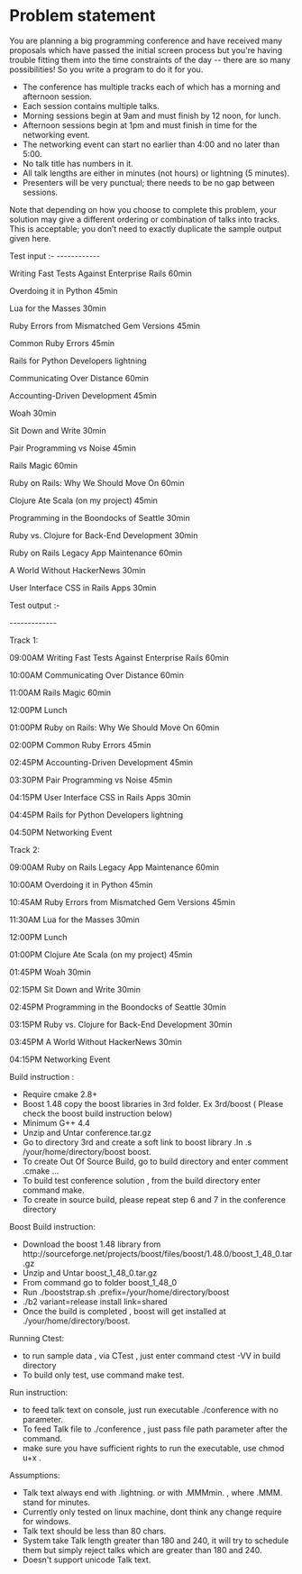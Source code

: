 <div>
<h1>Problem statement</h1>
<p>You are planning a big programming conference and have received many proposals which have passed the initial screen process but you're having trouble fitting them into the time constraints of the day -- there are so many possibilities! So you write a program to do it for you.</p>
<ul>
<li>The conference has multiple tracks each of which has a morning and afternoon session.</li>
<li>Each session contains multiple talks.</li>
<li>Morning sessions begin at 9am and must finish by 12 noon, for lunch.</li>
<li>Afternoon sessions begin at 1pm and must finish in time for the networking event.</li>
<li>The networking event can start no earlier than 4:00 and no later than 5:00.</li>
<li>No talk title has numbers in it.</li>
<li>All talk lengths are either in minutes (not hours) or lightning (5 minutes).</li>
<li>Presenters will be very punctual; there needs to be no gap between sessions.</li>
</ul>
<p>Note that depending on how you choose to complete this problem, your solution may give a different ordering or combination of talks into tracks. This is acceptable; you don’t need to exactly duplicate the sample output given here.</p>
<p>
Test input :-
------------
</p>

<p>Writing Fast Tests Against Enterprise Rails 60min</p>
<p>Overdoing it in Python 45min</p>
<p>Lua for the Masses 30min</p>
<p>Ruby Errors from Mismatched Gem Versions 45min</p>
<p>Common Ruby Errors 45min</p>
<p>Rails for Python Developers lightning</p>
<p>Communicating Over Distance 60min</p>
<p>Accounting-Driven Development 45min</p>
<p>Woah 30min</p>
<p>Sit Down and Write 30min</p>
<p>Pair Programming vs Noise 45min</p>
<p>Rails Magic 60min</p>
<p>Ruby on Rails: Why We Should Move On 60min</p>
<p>Clojure Ate Scala (on my project) 45min</p>
<p>Programming in the Boondocks of Seattle 30min</p>
<p>Ruby vs. Clojure for Back-End Development 30min</p>
<p>Ruby on Rails Legacy App Maintenance 60min</p>
<p>A World Without HackerNews 30min</p>
<p>User Interface CSS in Rails Apps 30min</p>


<p>Test output :-</P
<p>-------------</p>

<p>
Track 1:
</p>
<p>09:00AM Writing Fast Tests Against Enterprise Rails 60min</p>
<p>10:00AM Communicating Over Distance 60min</p>
<p>11:00AM Rails Magic 60min</p>
<p>12:00PM Lunch</p>
<p>01:00PM Ruby on Rails: Why We Should Move On 60min</p>
<p>02:00PM Common Ruby Errors 45min</p>
<p>02:45PM Accounting-Driven Development 45min</p>
<p>03:30PM Pair Programming vs Noise 45min</p>
<p>04:15PM User Interface CSS in Rails Apps 30min</p>
<p>04:45PM Rails for Python Developers lightning</p>
<p>04:50PM Networking Event</p>

<p>Track 2:</p>

<p>09:00AM Ruby on Rails Legacy App Maintenance 60min</p>
<p>10:00AM Overdoing it in Python 45min</p>
<p>10:45AM Ruby Errors from Mismatched Gem Versions 45min</p>
<p>11:30AM Lua for the Masses 30min</p>
<p>12:00PM Lunch</p>
<p>01:00PM Clojure Ate Scala (on my project) 45min</p>
<p>01:45PM Woah 30min</p>
<p>02:15PM Sit Down and Write 30min</p>
<p>02:45PM Programming in the Boondocks of Seattle 30min</p>
<p>03:15PM Ruby vs. Clojure for Back-End Development 30min</p>
<p>03:45PM A World Without HackerNews 30min</p>
<p>04:15PM Networking Event</p>
</div>
<div>
<p>Build instruction :</p>
  <ul>
    <li>Require cmake 2.8+</li>
    <li>Boost 1.48 copy the boost libraries in 3rd folder. Ex 3rd/boost ( Please check the boost build instruction below)</li>
    <li>Minimum G++ 4.4</li>
    <li>Unzip and Untar conference.tar.gz</li>
    <li>Go to directory 3rd and create a soft link to boost library .ln .s /your/home/directory/boost boost.</li>
    <li>To create Out Of Source Build, go to build directory and enter comment .cmake ...</li>
    <li>To build test conference solution , from the build directory enter command make.</li>
    <li>To create in source build, please repeat step 6 and 7 in the conference directory</li>
  </ul>
</div>
<div>
<p>Boost Build instruction:</p>
  <ul>
    <li>Download the boost 1.48 library from http://sourceforge.net/projects/boost/files/boost/1.48.0/boost_1_48_0.tar.gz</li>
    <li>Unzip and Untar boost_1_48_0.tar.gz</li>
    <li>From command go to folder boost_1_48_0</li>
    <li>Run ./booststrap.sh .prefix=/your/home/directory/boost</li>
    <li>./b2 variant=release install link=shared</li>
    <li>Once the build is completed , boost will get installed at ./your/home/directory/boost.</li>
  </ul>
</div>
<div>
<p>Running Ctest:</p>
<ul>
  <li>to run sample data , via CTest , just enter command ctest -VV in build directory</li>
  <li>To build only test, use command make test.</li>
</ul>
</div>
<div>
<p>Run instruction:</p>
<ul>
<li>to feed talk text on console, just run executable ./conference with no parameter.</li>
<li>To feed Talk file to ./conference , just pass file path parameter after the command.</li>
<li>make sure you have sufficient rights to run the executable, use chmod u+x .</li>
</ul>
</div>
<div>
<p>Assumptions:</p>
<ul>
<li>Talk text always end with .lightning. or with .MMMmin. , where .MMM. stand for minutes.</li>
<li>Currently only tested on linux machine, dont think any change require for windows.</li>
<li>Talk text should be less than 80 chars.</li>
<li>System take Talk length greater than 180 and 240, it will try to schedule them but simply reject talks which are greater than 180 and 240.</li>
<li>Doesn't support unicode Talk text.</li>
</ul>
</div>
